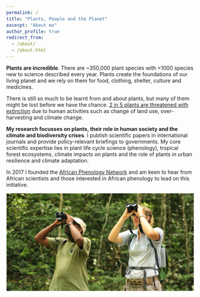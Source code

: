 ```yaml
---
permalink: /
title: "Plants, People and the Planet"
excerpt: "About me"
author_profile: true
redirect_from: 
  - /about/
  - /about.html
---
```



**Plants are incredible**. There are ~350,000 plant species with >1000 species new to science described every year. Plants create the foundations of our living planet and we rely on them for food, clothing, shelter, culture and medicines. 

There is still so much to be learnt from and about plants, but many of them might be lost before we have the chance. [2 in 5 plants are threatened with extinction](https://www.kew.org/sites/default/files/2020-10/State%20of%20the%20Worlds%20Plants%20and%20Fungi%202020.pdf) due to human activities such as change of land use, over-harvesting and climate change.

**My research focusses on plants, their role in human society and the climate and biodiversity crises**. I publish scientific papers in international journals and provide policy-relevant briefings to governments. My core scientific expertise lies in plant life cycle science (phenology), tropical forest ecosystems, climate impacts on plants and the role of plants in urban resilience and climate adaptation.

In 2017 I founded the [African Phenology Network](https://africanphenologynetwork.online) and am keen to hear from African scientists and those interested in African phenology to lead on this initiative.

![alt text](/images/Profile3.png "Tropical forest phenology at Lopé NP (c) Nils Bunnefeld")
